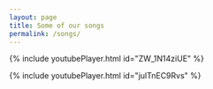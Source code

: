```yaml
---
layout: page
title: Some of our songs
permalink: /songs/
---
```


{% include youtubePlayer.html id="ZW_1N14ziUE" %}

{% include youtubePlayer.html id="julTnEC9Rvs" %}

